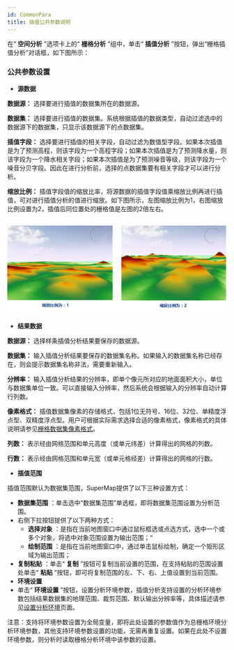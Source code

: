 ```yaml
---
id: CommonPara
title: 插值公共参数说明
---
```

在“ **空间分析** ”选项卡上的“ **栅格分析** ”组中，单击“ **插值分析** ”按钮，弹出“栅格插值分析”对话框，如下图所示：

### 公共参数设置

* **源数据**

**数据源：** 选择要进行插值的数据集所在的数据源。

**数据集：** 选择要进行插值的数据集。系统根据插值的数据类型，自动过滤选中的数据源下的数据集，只显示该数据源下的点数据集。

**插值字段：**
选择要进行插值的相关字段，自动过滤为数值型字段。如果本次插值是为了预测高程，则该字段为一个高程字段；如果本次插值是为了预测降水量，则该字段为一个降水相关字段；如果本次插值是为了预测噪音等级，则该字段为一个噪音分贝字段。因此在进行分析前，选择的点数据集要有相关字段才可以进行分析。

**缩放比例：**
插值字段值的缩放比率，将源数据的插值字段值乘缩放比例再进行插值，可对进行插值分析的值进行缩放。如下图所示，左图缩放比例为1，右图缩放比例设置为2，插值后同位置处的栅格值是左图的2倍左右。

![](img/zValueScale.png)  
---  
* **结果数据**

**数据源：** 选择样条插值分析结果要保存的数据源。

**数据集：** 输入插值分析结果要保存的数据集名称。如果输入的数据集名称已经存在，则会提示数据集名称非法，需要重新输入。

**分辨率：**
输入插值分析结果的分辨率，即单个像元所对应的地面面积大小，单位与数据集单位一致。可以直接输入分辨率，然后系统会根据输入的分辨率自动计算行列数。

**像素格式：**
插值数据集像素的存储格式，包括1位无符号、16位、32位、单精度浮点型、双精度浮点型。用户可根据实际需求选择合适的像素格式，像素格式的具体说明请参见[栅格数据集像素格式](../../VectorRasterConvert/PixelFormat.htm)。

**列数：** 表示经由网格范围和单元高度（或单元纬差）计算得出的网格的列数。

**行数：** 表示经由网格范围和单元宽（或单元格经差）计算得出的网格的行数。

* **插值范围**

插值范围默认为数据集范围，SuperMap提供了以下三种设置方式：

* **数据集范围** ：单击选中“数据集范围”单选框，即将数据集范围设置为分析范围。
* 右侧下拉按钮提供了以下两种方式： 
  * **选择对象** ：是指在当前地图窗口中通过鼠标框选或点选方式，选中一个或多个对象，将选中对象范围设置为输出范围；“
  * **绘制范围** ：是指在当前地图窗口中，通过单击鼠标绘制，确定一个矩形区域为输出范围；
* **复制粘贴** ：单击“ **复制** ”按钮可复制当前设置的范围，在支持粘贴的范围设置处单击“ **粘贴** ”按钮，即可将复制范围的左、下、右、上值设置到当前范围。
* **环境设置**
* 单击“ **环境设置** ”按钮，设置分析环境参数，插值分析支持设置的分析环境参数包括结果数据集的地理范围、裁剪范围、默认输出分辨率等，具体描述请参见[设置分析环境](../../Raster/AnalystEnvironment.htm)页面。 

注意：支持将环境参数设置为全局变量，即将此处设置的参数值作为总栅格环境分析环境参数，其他支持环境参数设置的功能，无需再重复设置。如果在此处不设置环境参数，则分析时读取栅格分析环境中该参数的设置。
